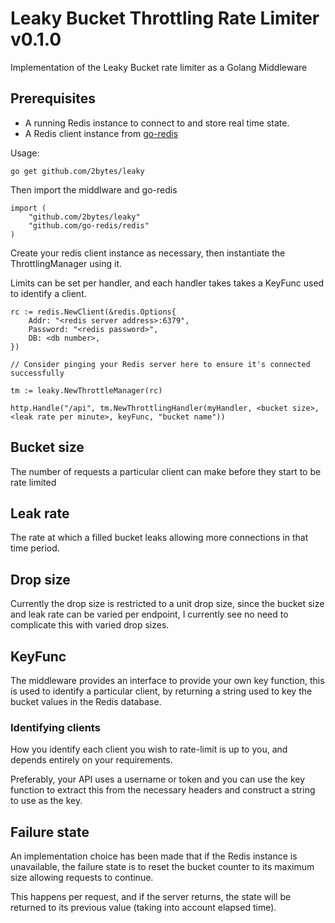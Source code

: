 # Leaky Bucket Throttling Rate Limiter v0.1.0

Implementation of the Leaky Bucket rate limiter as a Golang Middleware

## Prerequisites

* A running Redis instance to connect to and store real time state.
* A Redis client instance from [go-redis](https://github.com/go-redis/redis)

Usage:

```
go get github.com/2bytes/leaky
```
Then import the middlware and go-redis
```
import (
    "github.com/2bytes/leaky"
    "github.com/go-redis/redis"
)
```
Create your redis client instance as necessary, then instantiate the ThrottlingManager using it.

Limits can be set per handler, and each handler takes takes a KeyFunc used to identify a client.
```
rc := redis.NewClient(&redis.Options{
    Addr: "<redis server address>:6379",
    Password: "<redis password>",
    DB: <db number>,
})

// Consider pinging your Redis server here to ensure it's connected successfully

tm := leaky.NewThrottleManager(rc)

http.Handle("/api", tm.NewThrottlingHandler(myHandler, <bucket size>, <leak rate per minute>, keyFunc, "bucket name"))
```

## Bucket size
The number of requests a particular client can make before they start to be rate limited

## Leak rate
The rate at which a filled bucket leaks allowing more connections in that time period.

## Drop size
Currently the drop size is restricted to a unit drop size, since the bucket size and leak rate can be varied per endpoint, I currently see no need to complicate this with varied drop sizes.

## KeyFunc
The middleware provides an interface to provide your own key function, this is used to identify a particular client, by returning a string used to key the bucket values in the Redis database.

### Identifying clients
How you identify each client you wish to rate-limit is up to you, and depends entirely on your requirements.

Preferably, your API uses a username or token and you can use the key function to extract this from the necessary headers and construct a string to use as the key.

## Failure state
An implementation choice has been made that if the Redis instance is unavailable, the failure state is to reset the bucket counter to its  maximum size allowing requests to continue.

This happens per request, and if the server returns, the state will be returned to its previous value (taking into account elapsed time).